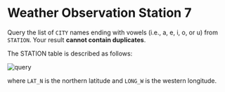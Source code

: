 # Weather Observation Station 7

Query the list of `CITY` names ending with vowels (i.e., a, e, i, o, or u) from `STATION`. Your result **cannot contain duplicates**.

The STATION table is described as follows:

![query](https://s3.amazonaws.com/hr-challenge-images/9336/1449345840-5f0a551030-Station.jpg)

where `LAT_N` is the northern latitude and `LONG_W` is the western longitude. 
